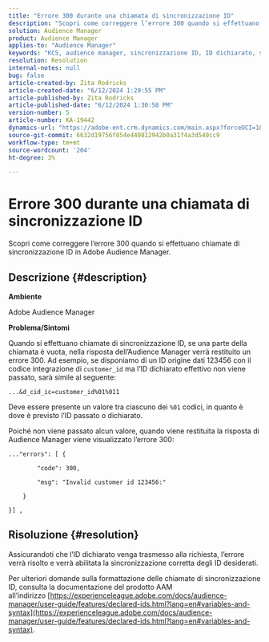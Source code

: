 ```yaml
---
title: "Errore 300 durante una chiamata di sincronizzazione ID"
description: "Scopri come correggere l’errore 300 quando si effettuano chiamate di sincronizzazione ID in Adobe Audience Manager."
solution: Audience Manager
product: Audience Manager
applies-to: "Audience Manager"
keywords: "KCS, audience manager, sincronizzazione ID, ID dichiarato, sincronizzazione ID cliente, ID cliente, sincronizzazione online"
resolution: Resolution
internal-notes: null
bug: false
article-created-by: Zita Rodricks
article-created-date: "6/12/2024 1:29:55 PM"
article-published-by: Zita Rodricks
article-published-date: "6/12/2024 1:30:58 PM"
version-number: 5
article-number: KA-19442
dynamics-url: "https://adobe-ent.crm.dynamics.com/main.aspx?forceUCI=1&pagetype=entityrecord&etn=knowledgearticle&id=8ce4fcd7-bf28-ef11-840b-000d3a372703"
source-git-commit: 6632d19756f854e440812942b0a31f4a3d540cc9
workflow-type: tm+mt
source-wordcount: '204'
ht-degree: 3%

---
```


# Errore 300 durante una chiamata di sincronizzazione ID


Scopri come correggere l’errore 300 quando si effettuano chiamate di sincronizzazione ID in Adobe Audience Manager.

## Descrizione {#description}


<b>Ambiente</b>

Adobe Audience Manager

<b>Problema/Sintomi</b>

Quando si effettuano chiamate di sincronizzazione ID, se una parte della chiamata è vuota, nella risposta dell’Audience Manager verrà restituito un errore 300. Ad esempio, se disponiamo di un ID origine dati 123456 con il codice integrazione di `customer_id` ma l’ID dichiarato effettivo non viene passato, sarà simile al seguente:

`...&d_cid_ic=customer_id%01%011`

Deve essere presente un valore tra ciascuno dei `%01` codici, in quanto è dove è previsto l’ID passato o dichiarato.

Poiché non viene passato alcun valore, quando viene restituita la risposta di Audience Manager viene visualizzato l’errore 300:




```
..."errors": [ {

        "code": 300,

        "msg": "Invalid customer id 123456:"

    }

}] ,
```





## Risoluzione {#resolution}


Assicurandoti che l’ID dichiarato venga trasmesso alla richiesta, l’errore verrà risolto e verrà abilitata la sincronizzazione corretta degli ID desiderati.

Per ulteriori domande sulla formattazione delle chiamate di sincronizzazione ID, consulta la documentazione del prodotto AAM all’indirizzo [https://experienceleague.adobe.com/docs/audience-manager/user-guide/features/declared-ids.html?lang=en#variables-and-syntax](https://experienceleague.adobe.com/docs/audience-manager/user-guide/features/declared-ids.html?lang=en#variables-and-syntax).
